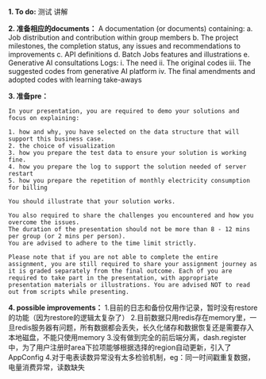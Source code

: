 **1. To do:**
    测试
    讲解
    

**2. 准备相应的documents：**
A documentation (or documents) containing:
a. Job distribution and contribution within group members
b. The project milestones, the completion status, any issues and recommendations to improvements
c. API definitions
d. Batch Jobs features and illustrations
e. Generative AI consultations Logs:
    i. The need
    ii. The original codes
    iii. The suggested codes from generative AI platform
    iv. The final amendments and adopted codes with learning take-aways

**3. 准备pre：**

    In your presentation, you are required to demo your solutions and focus on explaining:

    1. how and why, you have selected on the data structure that will support this business case.  
    2. the choice of visualization  
    3. how you prepare the test data to ensure your solution is working fine.  
    4. how you prepare the log to support the solution needed of server restart  
    5. how you prepare the repetition of monthly electricity consumption for billing  

    You should illustrate that your solution works.

    You also required to share the challenges you encountered and how you overcome the issues.  
    The duration of the presentation should not be more than 8 - 12 mins per group (or 2 mins per person).  
    You are advised to adhere to the time limit strictly.

    Please note that if you are not able to complete the entire assignment, you are still required to share your assignment journey as it is graded separately from the final outcome. Each of you are required to take part in the presentation, with appropriate presentation materials or illustrations. You are advised NOT to read out from scripts while presenting.

**4. possible improvements：**
    1.目前的日志和备份仅用作记录，暂时没有restore的功能（因为restore的逻辑太复杂了）
    2.目前数据只用redis存在memory里，一旦redis服务器有问题，所有数据都会丢失，长久化储存和数据恢复还是需要存入本地磁盘，不能只使用memory
    3.没有做到完全的前后端分离，dash.register中，为了用户注册时area下拉项能够根据选择的region自动更新，引入了AppConfig
    4.对于电表读数异常没有太多检验机制，eg：同一时间戳重复数据，电量消费异常，读数缺失